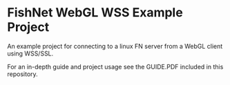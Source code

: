 # FishNet WebGL WSS Example Project
 An example project for connecting to a linux FN server from a WebGL client using WSS/SSL.
 
 For an in-depth guide and project usage see the GUIDE.PDF included in this repository.
